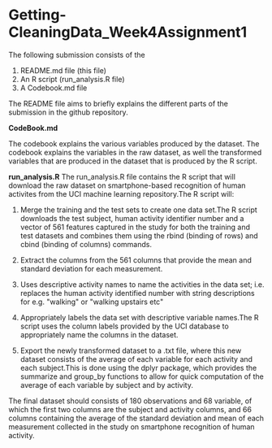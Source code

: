 # Getting-CleaningData_Week4Assignment1


The following submission consists of the

1. README.md file (this file)
2. An R script (run_analysis.R file)
3. A Codebook.md file 

The README file aims to briefly explains the different parts of the submission in the github repository.

**CodeBook.md**

The codebook explains the various variables produced by the dataset. The codebook explains the variables in the raw dataset, as well the transformed variables that are produced in the dataset that is produced by the R script.

**run_analysis.R**
The run_analysis.R file contains the R script that will download the raw dataset on smartphone-based recognition of human activites from the UCI machine learning repository.The R script will: 

1. Merge the training and the test sets to create one data set.The R script downloads the test subject, human activity identifier number and a vector of 561 features captured in the study for both the training and test datasets and combines them using the rbind (binding of rows) and cbind (binding of columns) commands.   

2. Extract the columns from the 561 columns that provide the mean and standard deviation for each measurement.

3. Uses descriptive activity names to name the activities in the data set; i.e. replaces the human activity identified number with string descriptions for e.g. "walking" or "walking upstairs etc"

4. Appropriately labels the data set with descriptive variable names.The R script uses the column labels provided by the UCI database to appropriately name the columns in the dataset.  

5. Export the newly transformed dataset to a .txt file, where this new dataset consists of the average of each variable for each activity and each subject.This is done using the dplyr package, which provides the summarize and group_by functions to allow for quick computation of the average of each variable by subject and by activity.

The final dataset should consists of 180 observations and 68 variable, of which the first two columns are the subject and activity columns, and 66 columns containing the average of the standard deviation and mean of each measurement collected in the study on smartphone recognition of human activity.



 